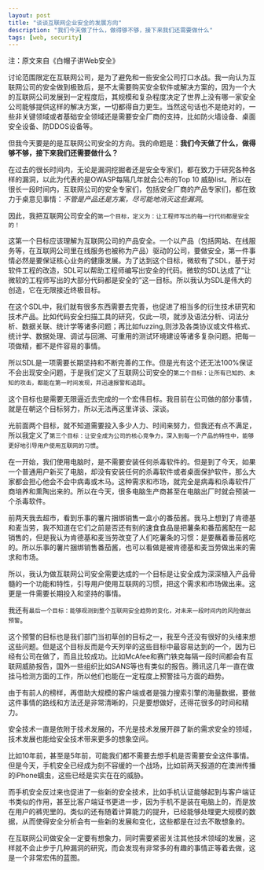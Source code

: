```yaml
---
layout: post
title: "谈谈互联网企业安全的发展方向"
description: "我们今天做了什么，做得够不够，接下来我们还需要做什么"
tags: [web, security]
---
```

注：原文来自《白帽子讲Web安全》

讨论范围限定在互联网公司，是为了避免和一些安全公司打口水战。我一向认为互联网公司的安全做到极致后，是不太需要购买安全软件或解决方案的，因为一个大的互联网公司发展到一定程度后，其规模和复杂程度决定了世界上没有哪一家安全公司能够提供这样的解决方案，一切都得自力更生。当然这句话也不是绝对的，一些非关键领域或者基础安全领域还是需要安全厂商的支持，比如防火墙设备、桌面安全设备、防DDOS设备等。

但我今天要是的是互联网公司安全的方向。我的命题是：**我们今天做了什么，做得够不够，接下来我们还需要做什么？**

在过去的很长时间内，无论是漏洞挖掘者还是安全专家们，都在致力于研究各种各样的漏洞，以此为代表的是OWASP每隔几年就会公布的Top 10 威胁list。所以在很长一段时间内，互联网公司的安全专家们，包括安全厂商的产品专家们，都在致力于桌意见事情：*不管是产品还是方案，尽可能地消灭这些漏洞*。

因此，我把互联网公司安全的`第一个目标，定义为：让工程师写出的每一行代码都是安全的！`

这第一个目标应该理解为互联网公司的产品安全。一个以产品（包括网站、在线服务等，在互联网公司里在线服务也被称为产品）驱动的公司，要做安全，第一件事情必然是要保证核心业务的健康发展。为了达到这个目标，微软有了SDL，基于对软件工程的改造，SDL可以帮助工程师编写出安全的代码。微软的SDL达成了“让微软的工程师写出的大部分代码都是安全的”这一目标。所以我认为SDL是伟大的创造，它在无限接近终极目标。

在这个SDL中，我们就有很多东西需要去完善，也促进了相当多的衍生技术研究和技术产品。比如代码安全扫描工具的研究，仅此一项，就涉及语法分析、词法分析、数据关联、统计学等诸多问题；再比如fuzzing,则涉及各类协议或文件格式、统计学、数据处理、调试与回溯、可重用的测试环境建设等诸多复杂问题。把每一项做精，都不是件容易的事情。

所以SDL是一项需要长期坚持和不断完善的工作。但是光有这个还无法100%保证不会出现安全问题，于是我们定义了互联网公司安全的`第二个目标：让所有已知的、未知的攻击，都能在第一时间发现，并迅速报警和追踪`。

这个目标也是需要无限逼近去完成的一个宏伟目标。我目前在公司做的部分事情，就是在朝这个目标努力，所以无法再这里详谈、深谈。

光前面两个目标，就不知道需要投入多少人力、时间来努力，但我还有点不满足，所以我定义了`第三个目标：让安全成为公司的核心竞争力，深入到每一个产品的特性中，能够更好地引导用户使用互联网的习惯`。

在一开始，我们使用电脑时，是不需要安装任何杀毒软件的。但是到了今天，如果一个普通用户新买了电脑，却没有安装任何的杀毒软件或者桌面保护软件，那么大家都会担心他会不会中病毒或木马。这种需求和市场，就完全是病毒和杀毒软件厂商培养和熏陶出来的。所以在今天，很多电脑生产商甚至在电脑出厂时就会预装一个杀毒软件。

前两天我去超市，看到乐事的薯片捆绑销售一盒小的番茄酱。我马上想到了肯德基和麦当劳，我不知道在它们之前是否还有别的速食食品是把薯条和番茄酱配在一起销售的，但是我认为肯德基和麦当劳改变了人们吃薯条的习惯：是要蘸着番茄酱吃的。所以乐事的薯片捆绑销售番茄酱，也可以看做是被肯德基和麦当劳做出来的需求和市场。

所以，我认为做互联网公司安全需要达成的一个目标是让安全成为深深植入产品骨髓的一个功能和特性，引导用户使用互联网的习惯，把这个需求和市场做出来。这更是一件需要长期投入和坚持的事情。

我还有`最后一个目标：能够观测到整个互联网安全趋势的变化，对未来一段时间内的风险做出预警`。

这个预警的目标也是我们部门当初草创的目标之一，我至今还没有很好的头绪来想这些问题。但是这个目标反而是今天列举的这些目标中最容易达到的一个，因为已经有公司在做了，而且比较成功。比如McAfee和赛门铁克每隔一段时间都会有互联网威胁报告，国外一些组织比如SANS等也有类似的报告。腾讯这几年一直在做挂马检测方面的工作，所以他们也能在一定程度上预警挂马方面的趋势。

由于有前人的榜样，再借助大规模的客户端或者是强力搜索引擎的海量数据，要做这件事情的路线和方法还是非常清晰的，只是要想做好，还得花很多的时间和精力。

安全技术一直是依附于技术发展的，不光是技术发展开辟了新的需求安全的领域，技术发展也能给安全技术带来更多的想象空间。

比如10年前，甚至是5年前，可能我们都不需要去想手机是否需要安全这件事情。但是今天，手机安全已经成为刻不容缓的一个战场，比如前两天报道的在澳洲传播的iPhone蠕虫，这些已经是实实在在的威胁。

而手机安全反过来也促进了一些新的安全技术，比如手机认证能够起到与客户端证书类似的作用，甚至比客户端证书更进一步，因为手机不是装在电脑上的，而是放在用户的裤兜里的。类似的还有随着计算能力的提升，已经能够处理更大规模的数据，从而使得安全分析会有一些新的发展和变化，这些都是在过去不敢想象的。

在互联网公司做安全一定要有想象力，同时需要紧密关注其他技术领域的发展，这样就不会止步于几种漏洞的研究，而会发现有非常多的有趣的事情正等着去做，这是一个非常宏伟的蓝图。